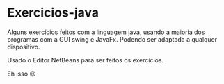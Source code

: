 # Exercicios-java
 Alguns exercícios feitos com a linguagem java, usando a maioria dos programas com a GUI swing e JavaFx. Podendo ser adaptada a qualquer dispositivo.
 
 Usado o Editor NetBeans para ser feitos os exercícios.
 
 Eh isso :wink:
